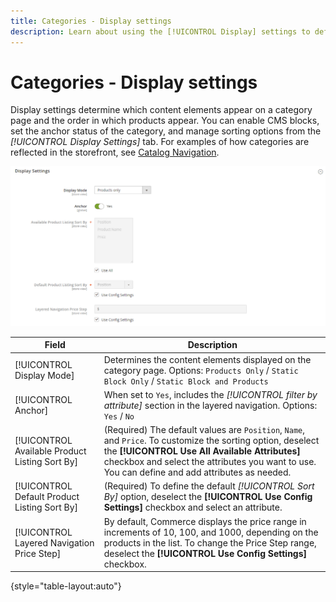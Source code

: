 ```yaml
---
title: Categories - Display settings
description: Learn about using the [!UICONTROL Display] settings to define which content elements appear on a category page and the order in which products appear.
---
```

# Categories - Display settings

Display settings determine which content elements appear on a category page and the order in which products appear. You can enable CMS blocks, set the anchor status of the category, and manage sorting options from the _[!UICONTROL Display Settings]_ tab. For examples of how categories are reflected in the storefront, see [Catalog Navigation](navigation.md).

![Display Settings for categories](./assets/category-display-settings.png)<!-- zoom -->

|Field|Description|
|--- |--- |
|[!UICONTROL Display Mode]|Determines the content elements displayed on the category page. Options: `Products Only` / `Static Block Only` / `Static Block and Products`|
|[!UICONTROL Anchor]|When set to `Yes`, includes the _[!UICONTROL filter by attribute]_ section in the layered navigation. Options: `Yes` / `No`|
|[!UICONTROL Available Product Listing Sort By]|(Required) The default values are `Position`, `Name`, and `Price`. To customize the sorting option, deselect the **[!UICONTROL Use All Available Attributes]** checkbox and select the attributes you want to use. You can define and add attributes as needed.|
|[!UICONTROL Default Product Listing Sort By]|(Required) To define the default _[!UICONTROL Sort By]_ option, deselect the **[!UICONTROL Use Config Settings]** checkbox and select an attribute.|
|[!UICONTROL Layered Navigation Price Step]|By default, Commerce displays the price range in increments of 10, 100, and 1000, depending on the products in the list. To change the Price Step range, deselect the **[!UICONTROL Use Config Settings]** checkbox.|

{style="table-layout:auto"}
